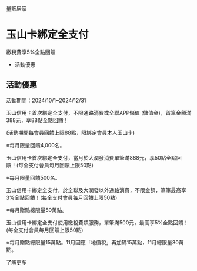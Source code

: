 量販居家

# 玉山卡綁定全支付  

繳稅費享5%全點回饋

  * 活動優惠

## 活動優惠

活動期間：2024/10/1~2024/12/31

玉山信用卡首次綁定全支付，不限通路消費或全聯APP儲值 (儲值金)，首筆金額滿388元，享88點全點回饋！

(活動期間每會員回饋上限88點，限綁定會員本人玉山卡)

※每月限量回饋4,000名。

玉山信用卡首次綁定全支付，當月於大潤發消費單筆滿888元，享50點全點回饋！(每全支付會員每月回饋上限50點)

※每月限量回饋500名。

玉山信用卡綁定全支付，於全聯及大潤發以外通路消費，不限金額，筆筆最高享3%全點回饋！(每全支付會員每月回饋上限50點)

※每月贈點總限量50萬點。

玉山信用卡綁定全支付使用繳稅費類服務，單筆滿500元，最高享5%全點回饋！(每全支付會員每月回饋上限50點)

※每月贈點總限量15萬點。11月因應「地價稅」再加碼15萬點，11月總限量30萬點。

了解更多

